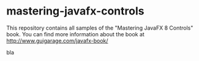 mastering-javafx-controls
=========================

This repository contains all samples of the "Mastering JavaFX 8 Controls" book. You can find more information about the book at http://www.guigarage.com/javafx-book/

bla
